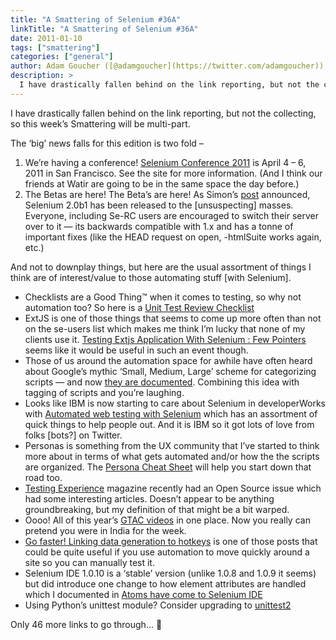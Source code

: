 ```yaml
---
title: "A Smattering of Selenium #36A"
linkTitle: "A Smattering of Selenium #36A"
date: 2011-01-10
tags: ["smattering"]
categories: ["general"]
author: Adam Goucher ([@adamgoucher](https://twitter.com/adamgoucher))
description: >
  I have drastically fallen behind on the link reporting, but not the collecting, so this week’s Smattering will be multi-part.
---
```


I have drastically fallen behind on the link reporting, but not the collecting, so this week’s Smattering will be multi-part.  
  
The ‘big’ news falls for this edition is two fold –

1.  We’re having a conference! [Selenium Conference 2011](http://www.seleniumconf.com/) is April 4 – 6, 2011 in San Francisco. See the site for more information. (And I think our friends at Watir are going to be in the same space the day before.)
2.  The Betas are here! The Beta’s are here! As Simon’s [post](/blog/2010/selenium-2-0-beta-1-release/) announced, Selenium 2.0b1 has been released to the \[unsuspecting\] masses. Everyone, including Se-RC users are encouraged to switch their server over to it — its backwards compatible with 1.x and has a tonne of important fixes (like the HEAD request on open, -htmlSuite works again, etc.)

And not to downplay things, but here are the usual assortment of things I think are of interest/value to those automating stuff \[with Selenium\].

*   Checklists are a Good Thing™ when it comes to testing, so why not automation too? So here is a [Unit Test Review Checklist](http://www.bryancook.net/2010/12/unit-test-review-checklist.html)
*   ExtJS is one of those things that seems to come up more often than not on the se-users list which makes me think I’m lucky that none of my clients use it. [Testing Extjs Application With Selenium : Few Pointers](http://amiworks.co.in/talk/testing-extjs-application-with-selenium-few-pointers/) seems like it would be useful in such an event though.
*   Those of us around the automation space for awhile have often heard about Google’s mythic ‘Small, Medium, Large’ scheme for categorizing scripts — and now [they are documented](http://googletesting.blogspot.com/2010/12/test-sizes.html). Combining this idea with tagging of scripts and you’re laughing.
*   Looks like IBM is now starting to care about Selenium in developerWorks with [Automated web testing with Selenium](http://www.ibm.com/developerworks/opensource/library/os-webautoselenium/index.html) which has an assortment of quick things to help people out. And it is IBM so it got lots of love from folks \[bots?\] on Twitter.
*   Personas is something from the UX community that I’ve started to think more about in terms of what gets automated and/or how the the scripts are organized. The [Persona Cheat Sheet](http://www.uxbooth.com/resources/persona-cheat-sheet/) will help you start down that road too.
*   [Testing Experience](http://www.testingexperience.com/index.php) magazine recently had an Open Source issue which had some interesting articles. Doesn’t appear to be anything groundbreaking, but my definition of that might be a bit warped.
*   Oooo! All of this year’s [GTAC videos](http://www.youtube.com/view_play_list?p=1242F05D3EA83AB1) in one place. Now you really can pretend you were in India for the week.
*   [Go faster! Linking data generation to hotkeys](http://trishkhoo.com/?p=272) is one of those posts that could be quite useful if you use automation to move quickly around a site so you can manually test it.
*   Selenium IDE 1.0.10 is a ‘stable’ version (unlike 1.0.8 and 1.0.9 it seems) but did introduce one change to how element attributes are handled which I documented in [Atoms have come to Selenium IDE](/blog/2010/atoms-have-come-to-selenium-ide/)
*   Using Python’s unittest module? Consider upgrading to [unittest2](http://www.voidspace.org.uk/python/articles/unittest2.shtml)

Only 46 more links to go through… 🙂